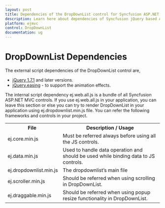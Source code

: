 ```yaml
---
layout: post
title: Dependencies of the DropDownList control for Syncfusion ASP.NET MVC
description: Learn here about dependencies of Syncfusion jQuery based ASP.NET MVC DropDownList control and more details.
platform: ejmvc
control: DropDownList
documentation: ug
---
```


# DropDownList Dependencies

The external script dependencies of the DropDownList control are,

* [jQuery 1.7.1](https://jquery.com/) and later versions.
* [jQuery.easing](https://cdn.syncfusion.com/js/assets/external/jquery.easing.1.3.min.js) - to support the animation effects.

The internal script dependency ej.web.all.js is a bundle of all Syncfusion ASP.NET MVC controls. If you use ej.web.all.js in your application, you can leave this section or else you can try to render DropDownList in your application using ej.dropdownlist.min.js file. You can refer the following frameworks and controls in your project.


<table>
	<tr>
		<th>File </th>
		<th>Description / Usage </th>
	</tr>
	<tr>
		<td>ej.core.min.js</td>
		<td>Must be referred always before using all the JS controls.</td>
	</tr>
	<tr>
		<td>ej.data.min.js</td>
		<td>Used to handle data operation and should be used while binding data to JS controls.</td>
	</tr>
	<tr>
		<td>ej.dropdownlist.min.js</td>
		<td>The dropdownlist’s main file</td>
	</tr>
	<tr>
		<td>ej.scroller.min.js</td>
		<td>Should be referred when using scrolling in DropDownList.</td>
	</tr>
	<tr>
		<td>ej.draggable.min.js</td>
		<td>Should be referred when using popup resize functionality in DropDownList.</td>
	</tr>
</table>